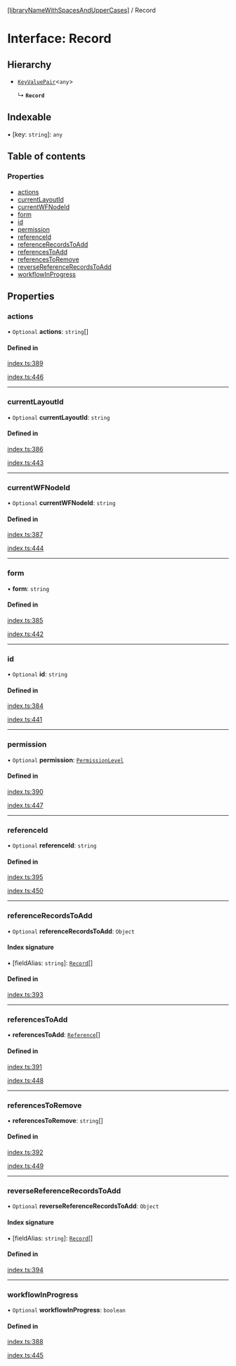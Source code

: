 [[libraryNameWithSpacesAndUpperCases]](../README.md) / Record

# Interface: Record

## Hierarchy

- [`KeyValuePair`](KeyValuePair.md)<`any`\>

  ↳ **`Record`**

## Indexable

▪ [key: `string`]: `any`

## Table of contents

### Properties

- [actions](Record.md#actions)
- [currentLayoutId](Record.md#currentlayoutid)
- [currentWFNodeId](Record.md#currentwfnodeid)
- [form](Record.md#form)
- [id](Record.md#id)
- [permission](Record.md#permission)
- [referenceId](Record.md#referenceid)
- [referenceRecordsToAdd](Record.md#referencerecordstoadd)
- [referencesToAdd](Record.md#referencestoadd)
- [referencesToRemove](Record.md#referencestoremove)
- [reverseReferenceRecordsToAdd](Record.md#reversereferencerecordstoadd)
- [workflowInProgress](Record.md#workflowinprogress)

## Properties

### actions

• `Optional` **actions**: `string`[]

#### Defined in

[index.ts:389](https://github.com/undaku/js-sdk/blob/08957cb/src/index.ts#L389)

[index.ts:446](https://github.com/undaku/js-sdk/blob/08957cb/src/index.ts#L446)

___

### currentLayoutId

• `Optional` **currentLayoutId**: `string`

#### Defined in

[index.ts:386](https://github.com/undaku/js-sdk/blob/08957cb/src/index.ts#L386)

[index.ts:443](https://github.com/undaku/js-sdk/blob/08957cb/src/index.ts#L443)

___

### currentWFNodeId

• `Optional` **currentWFNodeId**: `string`

#### Defined in

[index.ts:387](https://github.com/undaku/js-sdk/blob/08957cb/src/index.ts#L387)

[index.ts:444](https://github.com/undaku/js-sdk/blob/08957cb/src/index.ts#L444)

___

### form

• **form**: `string`

#### Defined in

[index.ts:385](https://github.com/undaku/js-sdk/blob/08957cb/src/index.ts#L385)

[index.ts:442](https://github.com/undaku/js-sdk/blob/08957cb/src/index.ts#L442)

___

### id

• `Optional` **id**: `string`

#### Defined in

[index.ts:384](https://github.com/undaku/js-sdk/blob/08957cb/src/index.ts#L384)

[index.ts:441](https://github.com/undaku/js-sdk/blob/08957cb/src/index.ts#L441)

___

### permission

• `Optional` **permission**: [`PermissionLevel`](../enums/PermissionLevel.md)

#### Defined in

[index.ts:390](https://github.com/undaku/js-sdk/blob/08957cb/src/index.ts#L390)

[index.ts:447](https://github.com/undaku/js-sdk/blob/08957cb/src/index.ts#L447)

___

### referenceId

• `Optional` **referenceId**: `string`

#### Defined in

[index.ts:395](https://github.com/undaku/js-sdk/blob/08957cb/src/index.ts#L395)

[index.ts:450](https://github.com/undaku/js-sdk/blob/08957cb/src/index.ts#L450)

___

### referenceRecordsToAdd

• `Optional` **referenceRecordsToAdd**: `Object`

#### Index signature

▪ [fieldAlias: `string`]: [`Record`](Record.md)[]

#### Defined in

[index.ts:393](https://github.com/undaku/js-sdk/blob/08957cb/src/index.ts#L393)

___

### referencesToAdd

• **referencesToAdd**: [`Reference`](Reference.md)[]

#### Defined in

[index.ts:391](https://github.com/undaku/js-sdk/blob/08957cb/src/index.ts#L391)

[index.ts:448](https://github.com/undaku/js-sdk/blob/08957cb/src/index.ts#L448)

___

### referencesToRemove

• **referencesToRemove**: `string`[]

#### Defined in

[index.ts:392](https://github.com/undaku/js-sdk/blob/08957cb/src/index.ts#L392)

[index.ts:449](https://github.com/undaku/js-sdk/blob/08957cb/src/index.ts#L449)

___

### reverseReferenceRecordsToAdd

• `Optional` **reverseReferenceRecordsToAdd**: `Object`

#### Index signature

▪ [fieldAlias: `string`]: [`Record`](Record.md)[]

#### Defined in

[index.ts:394](https://github.com/undaku/js-sdk/blob/08957cb/src/index.ts#L394)

___

### workflowInProgress

• `Optional` **workflowInProgress**: `boolean`

#### Defined in

[index.ts:388](https://github.com/undaku/js-sdk/blob/08957cb/src/index.ts#L388)

[index.ts:445](https://github.com/undaku/js-sdk/blob/08957cb/src/index.ts#L445)
